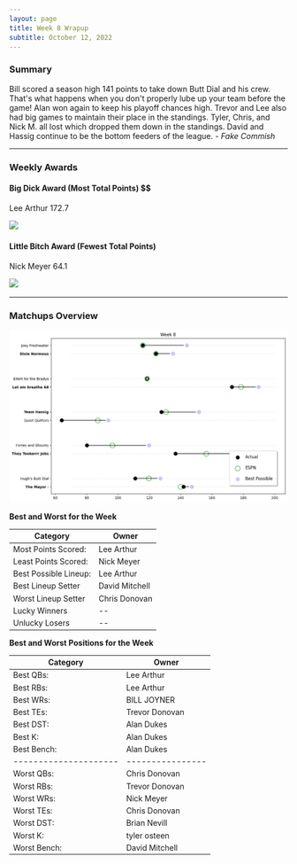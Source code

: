 ```yaml
---
layout: page
title: Week 8 Wrapup
subtitle: October 12, 2022
---
```


### Summary

Bill scored a season high 141 points to take down Butt Dial and his crew. That's what happens when you don't properly lube up your team before the game! Alan won again to keep his playoff chances high. Trevor and Lee also had big games to maintain their place in the standings. Tyler, Chris, and Nick M. all lost which dropped them down in the standings. David and Hassig continue to be the bottom feeders of the league.  *- Fake Commish*

___

### Weekly Awards

#### Big Dick Award (Most Total Points) $$
Lee Arthur 172.7 

![](https://media3.giphy.com/media/nqi89GMgyT3va/giphy.gif?cid=3aa7f812jd3j5oycj1v4lyhsvmr54y6s89shf42lhnedy00z&rid=giphy.gif&ct=g)

#### Little Bitch Award (Fewest Total Points)
Nick Meyer 64.1 

![](https://media4.giphy.com/media/t6m2VDUlyZEDQ52k87/giphy.gif?cid=3aa7f812ubboin00y53zc32a91eu6juxhmqbd1e7e0emq4vd&rid=giphy.gif&ct=g)


___

### Matchups Overview

![](../assets/img/week8_matchups.png)


**Best and Worst for the Week**


| Category              | Owner          |
|-----------------------|----------------|
| Most Points Scored:   | Lee Arthur     |
| Least Points Scored:  | Nick Meyer     |
| Best Possible Lineup: | Lee Arthur     |
| Best Lineup Setter    | David Mitchell |
| Worst Lineup Setter   | Chris Donovan  |
| Lucky Winners         | --             |
| Unlucky Losers        | --             |


**Best and Worst Positions for the Week**


| Category              | Owner            |
|-----------------------|------------------|
| Best QBs:             | Lee Arthur       |
| Best RBs:             | Lee Arthur       |
| Best WRs:             | BILL JOYNER      |
| Best TEs:             | Trevor  Donovan  |
| Best DST:             | Alan Dukes       |
| Best K:               | Alan Dukes       |
| Best Bench:           | Alan Dukes       |
| --------------------- | ---------------- |
| Worst QBs:            | Chris Donovan    |
| Worst RBs:            | Trevor  Donovan  |
| Worst WRs:            | Nick Meyer       |
| Worst TEs:            | Chris Donovan    |
| Worst DST:            | Brian Nevill     |
| Worst K:              | tyler osteen     |
| Worst Bench:          | David Mitchell   |

